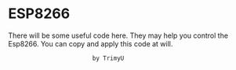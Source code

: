 # ESP8266
There will be some useful code here.
They may help you control the Esp8266.
You can copy and apply this code at will.

                            by TrimyU